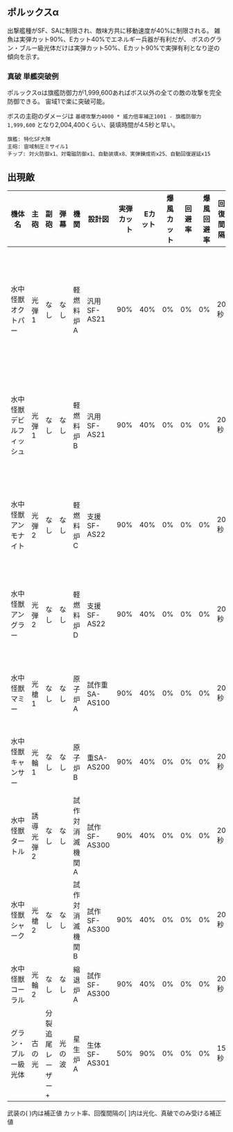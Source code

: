 ## ポルックスα

出撃艦種がSF、SAに制限され、敵味方共に移動速度が40%に制限される。
雑魚は実弾カット90%、Eカット40%でエネルギー兵器が有利だが、
ボスのグラン・ブルー級光体だけは実弾カット50%、Eカット90%で実弾有利となり逆の傾向を示す。

### 真破 単艦突破例

ポルックスαは旗艦防御力が1,999,600あればボス以外の全ての敵の攻撃を完全防御できる。
宙域1で楽に突破可能。

ボスの主砲のダメージは `基礎攻撃力4000 * 威力倍率補正1001 - 旗艦防御力1,999,600` となり2,004,400くらい、装填時間が4.5秒と早い。

```
旗艦: 特化SF大隊
主砲: 宙域制圧ミサイル1
チップ: 対火防御x1、対電磁防御x1、自動装填x8、実弾錬成術x25、自動回復遅延x15
```

## 出現敵

<ul class="enemies-list"></ul>

| 機体名                   | 主砲      | 副砲              | 弾幕   | 機関            | 設計図         | 実弾カット | Eカット | 爆風カット | 回避率 | 爆風回避率 | 回復間隔 | 登場ステージ                         |
|--------------------------|-----------|-------------------|--------|-----------------|----------------|-----------:|--------:|-----------:|-------:|-----------:|----------|--------------------------------------|
| 水中怪獣オクトパー       | 光弾1     | なし              | なし   | 軽燃料炉A       | 汎用SF-AS21    |        90% |     40% |         0% |     0% |         0% | 20秒     | 1、1ボス、2、3、4、5、6、7、8、9、10 |
| 水中怪獣デビルフィッシュ | 光弾1     | なし              | なし   | 軽燃料炉B       | 汎用SF-AS21    |        90% |     40% |         0% |     0% |         0% | 20秒     | 2ボス、3、4、5、6、7、8、9、10       |
| 水中怪獣アンモナイト     | 光弾2     | なし              | なし   | 軽燃料炉C       | 支援SF-AS22    |        90% |     40% |         0% |     0% |         0% | 20秒     | 3ボス、4、5、6、7、8、9、10          |
| 水中怪獣アングラー       | 光弾2     | なし              | なし   | 軽燃料炉D       | 支援SF-AS22    |        90% |     40% |         0% |     0% |         0% | 20秒     | 4ボス、5、6、7、8、9、10             |
| 水中怪獣マミー           | 光槍1     | なし              | なし   | 原子炉A         | 試作重SA-AS100 |        90% |     40% |         0% |     0% |         0% | 20秒     | 5ボス、6、7、8、9、10                |
| 水中怪獣キャンサー       | 光輪1     | なし              | なし   | 原子炉B         | 重SA-AS200     |        90% |     40% |         0% |     0% |         0% | 20秒     | 6ボス、7、8、9、10                   |
| 水中怪獣タートル         | 誘導光弾2 | なし              | なし   | 試作対消滅機関A | 試作SF-AS300   |        90% |     40% |         0% |     0% |         0% | 20秒     | 7ボス、8、9、10                      |
| 水中怪獣シャーク         | 光槍2     | なし              | なし   | 試作対消滅機関B | 試作SF-AS300   |        90% |     40% |         0% |     0% |         0% | 20秒     | 8ボス、9、10                         |
| 水中怪獣コーラル         | 光輪2     | なし              | なし   | 縮退炉A         | 試作SF-AS300   |        90% |     40% |         0% |     0% |         0% | 20秒     | 9ボス、10                            |
| グラン・ブルー級光体     | 古の光    | 分裂追尾レーザー+ | 光の波 | 星生炉A         | 生体SF-AS301   |        50% |     90% |         0% |     0% |         0% | 15秒     | 10ボス                               |

武装の( )内は補正値
カット率、回復間隔の[ ]内は光化、真破でのみ受ける補正値
